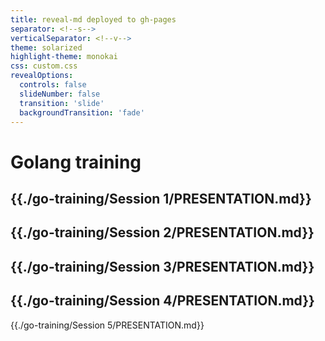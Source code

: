 ```yaml
---
title: reveal-md deployed to gh-pages
separator: <!--s-->
verticalSeparator: <!--v-->
theme: solarized
highlight-theme: monokai
css: custom.css
revealOptions:
  controls: false
  slideNumber: false
  transition: 'slide'
  backgroundTransition: 'fade'
---
```


# Golang training

{{./go-training/Session 1/PRESENTATION.md}}
---
{{./go-training/Session 2/PRESENTATION.md}}
---
{{./go-training/Session 3/PRESENTATION.md}}
---
{{./go-training/Session 4/PRESENTATION.md}}
---
{{./go-training/Session 5/PRESENTATION.md}}
